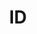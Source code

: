 ---
title: 'ID'
field: 'is.identifier.ID'
slug: 'is-identifier-id'
description: 'Any ID associated with the item or resource'
comment: 'Use other elements for ISBN or DOI'
required: False
module: 'Form'
cluster: 'Global'
policy: 'Free value. Single value only.'
layout: 'home'
---